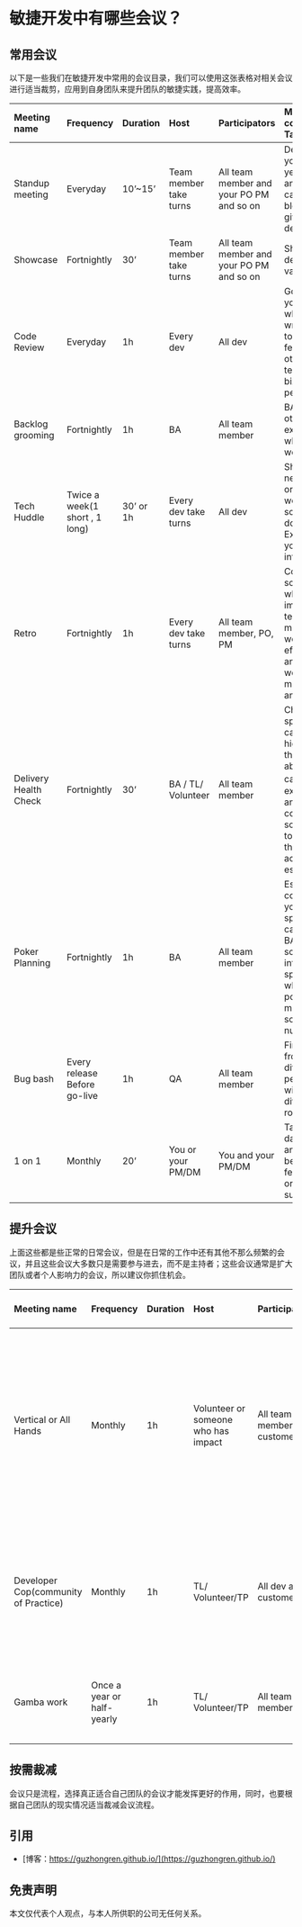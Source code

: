 # 敏捷开发中有哪些会议？


## 常用会议

以下是一些我们在敏捷开发中常用的会议目录，我们可以使用这张表格对相关会议进行适当裁剪，应用到自身团队来提升团队的敏捷实践，提高效率。

|Meeting name|Frequency|Duration|Host|Participators|Main content & Target|
|:---|:---|:---|:---|:---|:---|
|Standup meeting|Everyday|10’~15’|Team member take turns|All team member and your PO PM and so on|Describe your job yesterday and today, call out the block, and give a deadline|
|Showcase|	Fortnightly|	30’|	Team member take turns|	All team member and your PO PM and so on|	Show delivery value|
|Code Review	|Everyday|	1h|	Every dev|	All dev|	Go thought your code which is written today, feedback to others from tech and biz perspective|
|Backlog grooming|	Fortnightly|	1h|	BA|	All team member	|BA and others will explain what /why we will do|
|Tech Huddle|	Twice a week(1 short , 1 long)|	30’ or 1h|	Every dev take turns|	All dev	|Show some new tech, or deep work in some domain, Expand your influence|
|Retro|	Fortnightly|	1h|	Every dev take turns|	All team member, PO, PM|	Collection some tips which can improve team member work efficiency and make work env more safe and happy|
|Delivery Health Check|	Fortnightly|	30’|	BA / TL/ Volunteer|	All team member	|Check spring’s all cards and hight light the abnormal card， explain it and collection some tips to improve the  accuracy of estimating|
|Poker Planning|	Fortnightly|	1h|	BA|	All team member|	Estimate cost which you do the specific card, and BA will pull some cards into next spring which all points match some number|
|Bug bash|	Every release Before go-live|	1h|	QA|	All team member|	Find bugs from different perspective with different role|
|1 on 1|	Monthly|	20’|	You or your PM/DM	|You and your PM/DM|	Talk about daily work and life, best to give feedbacks or suggestions|

## 提升会议

上面这些都是些正常的日常会议，但是在日常的工作中还有其他不那么频繁的会议，并且这些会议大多数只是需要参与进去，而不是主持者；这些会议通常是扩大团队或者个人影响力的会议，所以建议你抓住机会。

|Meeting name|Frequency|Duration|Host|Participators|Main content & Target|
|:---|:---|:---|:---|:---|:---|
|Vertical or All Hands|	Monthly	|1h|	Volunteer or someone who has impact|	All team member and customer|	understand some direction from customer’s company, and show what your team do to customers or other teams, expand you and your team member’s influence|
|Developer Cop(community of Practice)|	Monthly|	1h|	TL/ Volunteer/TP|	All dev and customer|	Show some useful and practice tech, make everyone know and use your tech according to your suggestion|
|Gamba work|	Once a year or  half-yearly	|1h|	TL/ Volunteer/TP|	All team member|	Show what your team members are doing and daily work to customer|

## 按需裁减

会议只是流程，选择真正适合自己团队的会议才能发挥更好的作用，同时，也要根据自己团队的现实情况适当裁减会议流程。

## 引用

* [博客：https://guzhongren.github.io/](https://guzhongren.github.io/)

## 免责声明

本文仅代表个人观点，与本人所供职的公司无任何关系。

